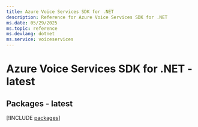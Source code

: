 ```yaml
---
title: Azure Voice Services SDK for .NET
description: Reference for Azure Voice Services SDK for .NET
ms.date: 05/29/2025
ms.topic: reference
ms.devlang: dotnet
ms.service: voiceservices
---
```

# Azure Voice Services SDK for .NET - latest
## Packages - latest
[!INCLUDE [packages](voice-services-index.md)]